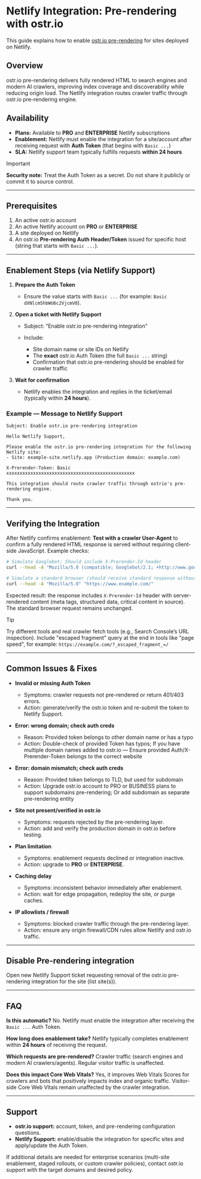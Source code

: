 # Netlify Integration: Pre-rendering with ostr.io

This guide explains how to enable [ostr.io pre-rendering](https://ostr.io/info/prerendering) for sites deployed on Netlify.

## Overview

ostr.io pre-rendering delivers fully rendered HTML to search engines and modern AI crawlers, improving index coverage and discoverability while reducing origin load. The Netlify integration routes crawler traffic through ostr.io pre-rendering engine.

## Availability

* **Plans:** Available to **PRO** and **ENTERPRISE** Netlify subscriptions
* **Enablement:** Netlify must enable the integration for a site/account after receiving request with **Auth Token** (that begins with `Basic ...`)
* **SLA:** Netlify support team typically fulfills requests **within 24 hours**

> [!IMPORTANT]
> **Security note:** Treat the Auth Token as a secret. Do not share it publicly or commit it to source control.

---

## Prerequisites

1. An active ostr.io account
2. An active Netlify account on **PRO** or **ENTERPRISE**
3. A site deployed on Netlify
4. An ostr.io **Pre-rendering Auth Header/Token** issued for specific host (string that starts with `Basic ...`).

---

## Enablement Steps (via Netlify Support)

1. **Prepare the Auth Token**

   * Ensure the value starts with `Basic ...` (for example: `Basic dXNlcm5hbWU6c2VjcmV0`).

2. **Open a ticket with Netlify Support**

   * Subject: “Enable ostr.io pre-rendering integration”
   * Include:

     * Site domain name or site IDs on Netlify
     * The **exact** ostr.io Auth Token (the full `Basic ...` string)
     * Confirmation that ostr.io pre-rendering should be enabled for crawler traffic

3. **Wait for confirmation**

   * Netlify enables the integration and replies in the ticket/email (typically within **24 hours**).

### Example — Message to Netlify Support

```text
Subject: Enable ostr.io pre-rendering integration

Hello Netlify Support,

Please enable the ostr.io pre-rendering integration for the following Netlify site:
- Site: example-site.netlify.app (Production domain: example.com)

X-Prerender-Token: Basic xxxxxxxxxxxxxxxxxxxxxxxxxxxxxxxxxxxxxxxxxxxxxxxx

This integration should route crawler traffic through ostrio's pre-rendering engine.

Thank you.
```

---

## Verifying the Integration

After Netlify confirms enablement: **Test with a crawler User-Agent** to confirm a fully rendered HTML response is served without requiring client-side JavaScript. Example checks:

```bash
# Simulate Googlebot; Should include X-Prerender-Id header
curl --head -A "Mozilla/5.0 (compatible; Googlebot/2.1; +http://www.google.com/bot.html)" "https://example.com/"

# Simulate a standard browser (should receive standard response without X-Prerender-Id header)
curl --head -A "Mozilla/5.0" "https://www.example.com/"
```

Expected result: the response includes `X-Prerender-Id` header with server-rendered content (meta tags, structured data, critical content in source). The standard browser request remains unchanged.

> [!TIP]
> Try different tools and real crawler fetch tools (e.g., Search Console’s URL inspection). Include "escaped fragment" query at the end in tools like "page speed", for example: `https://example.com/?_escaped_fragment_=/`

---

## Common Issues & Fixes

* **Invalid or missing Auth Token**

  * Symptoms: crawler requests not pre-rendered or return 401/403 errors.
  * Action: generate/verify the ostr.io token and re-submit the token to Netlify Support.

* **Error: wrong domain; check auth creds**
  
  * Reason: Provided token belongs to other domain name or has a typo
  * Action: Double-check of provided Token has typos; If you have multiple domain names added to ostr.io — Ensure provided Auth/X-Prerender-Token belongs to the correct website

* **Error: domain mismatch; check auth creds**

  * Reason: Provided token belongs to TLD, but used for subdomain
  * Action: Upgrade ostr.io account to PRO or BUSINESS plans to support subdomains pre-rendering; Or add subdomain as separate pre-rendering entity

* **Site not present/verified in ostr.io**

  * Symptoms: requests rejected by the pre-rendering layer.
  * Action: add and verify the production domain in ostr.io before testing.

* **Plan limitation**

  * Symptoms: enablement requests declined or integration inactive.
  * Action: upgrade to **PRO** or **ENTERPRISE**.

* **Caching delay**

  * Symptoms: inconsistent behavior immediately after enablement.
  * Action: wait for edge propagation, redeploy the site, or purge caches.

* **IP allowlists / firewall**

  * Symptoms: blocked crawler traffic through the pre-rendering layer.
  * Action: ensure any origin firewall/CDN rules allow Netlify and ostr.io traffic.

---

## Disable Pre-rendering integration

Open new Netlify Support ticket requesting removal of the ostr.io pre-rendering integration for the site (list site(s)).

---

## FAQ

**Is this automatic?**
No. Netlify must enable the integration after receiving the `Basic ...` Auth Token.

**How long does enablement take?**
Netlify typically completes enablement within **24 hours** of receiving the request.

**Which requests are pre-rendered?**
Crawler traffic (search engines and modern AI crawlers/agents). Regular visitor traffic is unaffected.

**Does this impact Core Web Vitals?**
Yes, it improves Web Vitals Scores for crawlers and bots that positively impacts index and organic traffic. Visitor-side Core Web Vitals remain unaffected by the crawler integration.

---

## Support

* **ostr.io support:** account, token, and pre-rendering configuration questions.
* **Netlify Support:** enable/disable the integration for specific sites and apply/update the Auth Token.

If additional details are needed for enterprise scenarios (multi-site enablement, staged rollouts, or custom crawler policies), contact ostr.io support with the target domains and desired policy.
